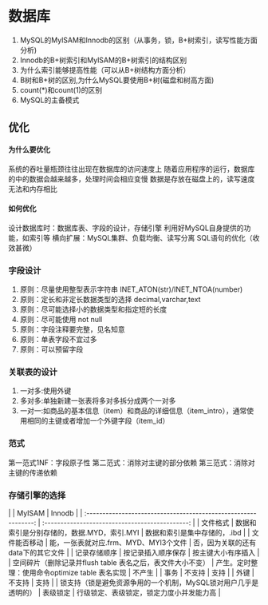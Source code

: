 # 数据库

1. MySQL的MylSAM和Innodb的区别（从事务，锁，B+树索引，读写性能方面分析)
2. Innodb的B+树索引和MylSAM的B+树索引的结构区别
3. 为什么索引能够提高性能（可以从B+树结构方面分析）
4. B树和B+树的区别,为什么MySQL要使用B+树(磁盘和树高方面)
5. count(*)和count(1)的区别
6. MySQL的主备模式

## 优化

#### 为什么要优化
系统的吞吐量瓶颈往往出现在数据库的访问速度上
随着应用程序的运行，数据库的中的数据会越来越多，处理时间会相应变慢
数据是存放在磁盘上的，读写速度无法和内存相比
#### 如何优化
设计数据库时：数据库表、字段的设计，存储引擎
利用好MySQL自身提供的功能，如索引等
横向扩展：MySQL集群、负载均衡、读写分离
SQL语句的优化（收效甚微）

### 字段设计

1. 原则：尽量使用整型表示字符串 INET_ATON(str)/INET_NTOA(number)
2. 原则：定长和非定长数据类型的选择 decimal,varchar,text
3. 原则：尽可能选择小的数据类型和指定短的长度
4. 原则：尽可能使用 not null
5. 原则：字段注释要完整，见名知意
6. 原则：单表字段不宜过多
7. 原则：可以预留字段

### 关联表的设计

1. 一对多:使用外键
2. 多对多:单独新建一张表将多对多拆分成两个一对多
3. 一对一:如商品的基本信息（item）和商品的详细信息（item_intro），通常使用相同的主键或者增加一个外键字段（item_id）

### 范式

第一范式1NF：字段原子性
第二范式：消除对主键的部分依赖
第三范式：消除对主键的传递依赖

### 存储引擎的选择

|                                                                 |                     MyISAM                      | Innodb                                   |
| :-------------------------------------------------------------: | :---------------------------------------------: |
|                            文件格式                             |   数据和索引是分别存储的，数据.MYD，索引.MYI    | 数据和索引是集中存储的，.ibd             |
|                          文件能否移动                           |      能，一张表就对应.frm、MYD、MYI3个文件      | 否，因为关联的还有data下的其它文件       |
|                          记录存储顺序                           |               按记录插入顺序保存                | 按主键大小有序插入                       |
|   空间碎片（删除记录并flush table 表名之后，表文件大小不变）    | 产生。定时整理：使用命令optimize table 表名实现 | 不产生                                   |
|                              事务                               |                     不支持                      | 支持                                     |
|                              外键                               |                     不支持                      | 支持                                     |
| 锁支持（锁是避免资源争用的一个机制，MySQL锁对用户几乎是透明的） |                    表级锁定                     | 行级锁定、表级锁定，锁定力度小并发能力高 |